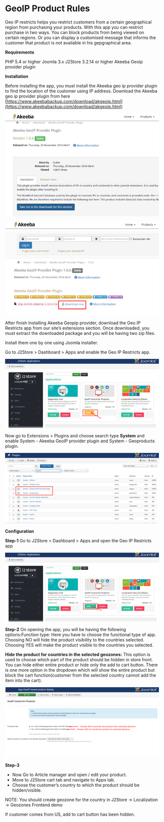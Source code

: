 # GeoIP Product Rules

Geo IP restricts helps you restrict customers from a certain geographical region from purchasing your products. With this app you can restrict purchase in two ways. You can block products from being viewed on certain regions. Or you can display a customised message that informs the customer that product is not available in his gepgraphical area.

**Requirements**

PHP 5.4 or higher Joomla 3.x J2Store 3.2.14 or higher Akeeba Geoip provider plugin

**Installation**

Before installing the app, you must install the Akeeba geo ip provider plugin to find the location of the customer using IP address. Download the Akeeba geo ip provider plugin from here [https://www.akeebabackup.com/download/akgeoip.html](https://www.akeebabackup.com/download/akgeoip.html)

![gpr01](https://raw.githubusercontent.com/j2store/doc-images/master/apps/geoip-product-rules/gpr_01.png)

![gpr02](https://raw.githubusercontent.com/j2store/doc-images/master/apps/geoip-product-rules/gpr_02.png)

After finish Installing Akeeba Geopip provider, download the Geo IP Restricts app from our site’s extensions section. Once downloaded, you must extract the downloaded package and you will be having two zip files.

Install them one by one using Joomla installer.

Go to J2Store &gt; Dashboard &gt; Apps and enable the Geo IP Restricts app.

![gpr\_03](https://raw.githubusercontent.com/j2store/doc-images/master/apps/geoip-product-rules/gpr_03.png)

Now go to Extensions &gt; Plugins and choose search type **System** and enable System - Akeeba GeoIP provider plugin and System - Geoproducts plugin.

![gpr04](https://raw.githubusercontent.com/j2store/doc-images/master/apps/geoip-product-rules/gpr_04.png)

**Configuration**

**Step-1** Go to J2Store &gt; Dashboard &gt; Apps and open the Geo IP Restricts app

![gpr05](https://raw.githubusercontent.com/j2store/doc-images/master/apps/geoip-product-rules/gpr_05.png)

**Step-2** On opening the app, you will be having the following options:Function type: Here you have to choose the functional type of app. Choosing NO will hide the product visibility to the countries selected. Choosing YES will make the product visible to the countries you selected.

**Hide the product for countries in the selected geozones:** This option is used to choose which part of the product should be hidden in store front. You can hide either entire product or hide only the add to cart button. There is one more option in the dropdown which will show the entire product but block the cart function\(customer from the selected country cannot add the item into the cart\).

 

![gpr06](https://raw.githubusercontent.com/j2store/doc-images/master/apps/geoip-product-rules/gpr_06.png)

**Step-3**

* Now Go to Article manager and open / edit your product.
* Move to J2Store cart tab and navigate to Apps tab.
* Choose the customer’s country to which the product should be hidden/visible.

NOTE: You should create geozone for the country in J2Store -&gt; Localization -&gt; Geozones Frontend demo

If customer comes from US, add to cart button has been hidden. 

